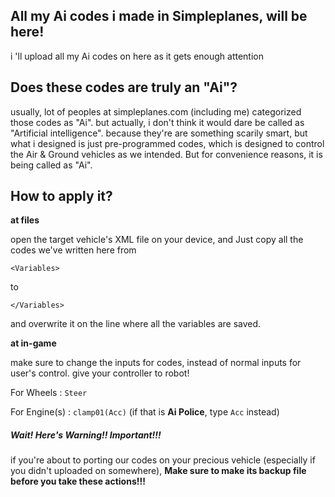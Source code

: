 ## All my Ai codes i made in Simpleplanes, will be here!
i 'll upload all my Ai codes on here as it gets enough attention
## Does these codes are truly an "Ai"?
usually, lot of peoples at simpleplanes.com (including me) categorized those codes as "Ai".
but actually, i don't think it would dare be called as "Artificial intelligence". because they're are something scarily smart, but what i designed is just pre-programmed codes, which is designed to control the Air & Ground vehicles as we intended.
But for convenience reasons, it is being called as "Ai".
## How to apply it?
__at files__


open the target vehicle's XML file on your device, and
Just copy all the codes we've written here from 
```
<Variables>
```
to
```
</Variables>
```
and overwrite it on the line where all the variables are saved.


__at in-game__

make sure to change the inputs for codes, instead of normal inputs for user's control. 
give your controller to robot!

For Wheels : `Steer` 

For Engine(s) : `clamp01(Acc)` (if that is __Ai Police__, type `Acc` instead)

##### Wait! Here's Warning!! Important!!!
if you're about to porting our codes on your precious vehicle (especially if you didn't uploaded on somewhere), __Make sure to make its backup file before you take these actions!!!__

